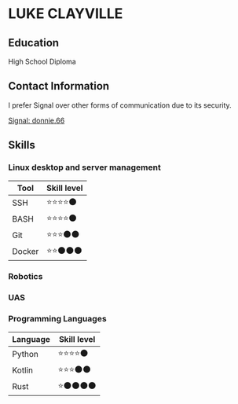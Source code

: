 # LUKE CLAYVILLE

## Education
High School Diploma

## Contact Information
I prefer Signal over other forms of communication due to its security.

[Signal: donnie.66](https://signal.me/#eu/chePEr2Cxrj_USExoCN_0Sk_CLfIkAkNdZMrv1ws1-Mr2q17G95FfpQ32dAjaA0z)

## Skills

### Linux desktop and server management
| Tool | Skill level |
| ---- | ----------- |
| SSH    | ⭐⭐⭐⭐🌑  |
| BASH   | ⭐⭐⭐⭐🌑  |
| Git    | ⭐⭐⭐🌑🌑  |
| Docker | ⭐⭐🌑🌑🌑  |
### Robotics
### UAS
### Programming Languages
| Language | Skill level |
| -------- | ----------- |
| Python   | ⭐⭐⭐⭐🌑 |
| Kotlin   | ⭐⭐⭐🌑🌑 |
| Rust     | ⭐🌑🌑🌑🌑 |